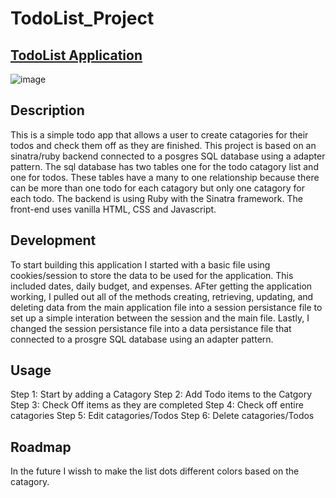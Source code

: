 # TodoList_Project
## [TodoList Application](https://hull-todos-program.herokuapp.com/lists)

![image](https://user-images.githubusercontent.com/12583065/158920617-49ae46ec-8755-4e17-ad20-53cd3263da83.png)

## Description
This is a simple todo app that allows a user to create catagories for their todos and check them off as they are finished. This project is based on an sinatra/ruby backend connected to a posgres SQL database using a adapter pattern. The sql database has two tables one for the todo catagory list and one for todos. These tables have a many to one relationship because there can be more than one todo for each catagory but only one catagory for each todo. The backend is using Ruby with the Sinatra framework. The front-end uses vanilla HTML, CSS and Javascript.

## Development
To start building this application I started with a basic file using cookies/session to store the data to be used for the application. This included dates, daily budget, and expenses. AFter getting the application working, I pulled out all of the methods creating, retrieving, updating, and deleting data from the main application file into a session persistance file to set up a simple interation between the session and the main file. Lastly, I changed the session persistance file into a data persistance file that connected to a prosgre SQL database using an adapter pattern.

## Usage
Step 1: Start by adding a Catagory
Step 2: Add Todo items to the Catgory
Step 3: Check Off items as they are completed
Step 4: Check off entire catagories
Step 5: Edit catagories/Todos
Step 6: Delete catagories/Todos

## Roadmap
In the future I wissh to make the list dots different colors based on the catagory.
